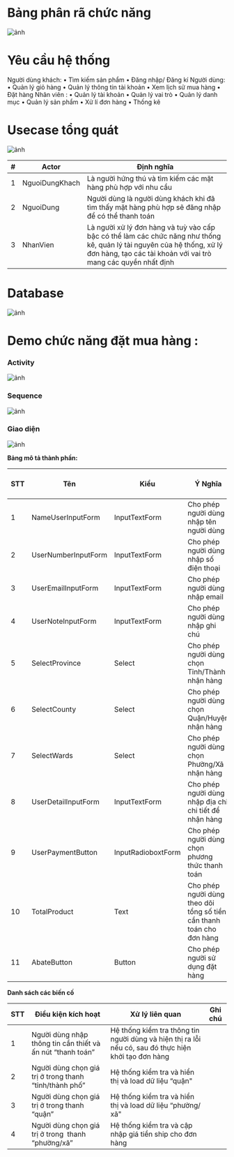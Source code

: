 # Bảng phân rã chức năng

![ảnh](https://github.com/1119-DuyNguyen/coffe_lar/assets/62139508/a0197740-1278-49e8-8006-dc032f2e7897)


# Yêu cầu hệ thống

Người dùng khách:
•	Tìm kiếm sản phẩm
•	Đăng nhập/ Đăng kí
Người dùng: 
•	Quản lý giỏ hàng
•	Quản lý thông tin tài khoản
•	Xem lịch sử mua hàng
•	Đặt hàng
Nhân viên : 
•	Quản lý tài khoản
•	Quản lý vai trò
•	Quản lý danh mục
•	Quản lý sản phẩm
•	Xử lí đơn hàng
•	Thống kê

# Usecase tổng quát

![ảnh](https://github.com/1119-DuyNguyen/coffe_lar/assets/62139508/62b15271-8052-407b-8c84-a3a7b52d9ac8)

| # | Actor | Định nghĩa |
| ---- | ---- | ---- |
| 1 | NguoiDungKhach | Là người hứng thú và tìm kiếm các mặt hàng phù hợp với nhu cầu |
| 2 | NguoiDung | Người dùng là người dùng khách khi đã tìm thấy mặt hàng phù hợp sẽ đăng nhập để có thể thanh toán |
| 3 | NhanVien | Là người xử lý đơn hàng và tuỳ vào cấp bậc có thể làm các chức năng như thống kê, quản lý tài nguyên của hệ thống, xử lý đơn hàng, tạo các tài khoản với vai trò mang các quyền nhất định |

# Database
![ảnh](https://github.com/1119-DuyNguyen/coffe_lar/assets/62139508/61577f6b-b5ce-44cb-82da-d55462d0d132)

# Demo chức năng đặt mua hàng : 


### Activity
![ảnh](https://github.com/1119-DuyNguyen/coffe_lar/assets/62139508/a1ebd202-ce01-4f1c-8573-19ecbc023f10)
### Sequence
![ảnh](https://github.com/1119-DuyNguyen/coffe_lar/assets/62139508/48bf02f6-d08b-4ad9-9dd1-262cc96bebf5)

### Giao diện

![ảnh](https://github.com/1119-DuyNguyen/coffe_lar/assets/62139508/8183e1dd-38e8-4703-b84d-4656144312ae)

**Bảng mô tả thành phần:**

|STT|Tên|Kiểu|Ý Nghĩa|Miền giá trị|Giá trị mặc định|Ghi chú|
|---|---|---|---|---|---|---|
|1|NameUserInputForm|InputTextForm|Cho phép người dùng nhập tên người dùng|Text|||
|2|UserNumberInputForm|InputTextForm|Cho phép người dùng nhập số điện thoại|Text|||
|3|UserEmailInputForm|InputTextForm|Cho phép người dùng nhập email|Text|||
|4|UserNoteInputForm|InputTextForm|Cho phép người dùng nhập ghi chú|Text|||
|5|SelectProvince|Select|Cho phép người dùng chọn Tỉnh/Thành nhận hàng||||
|6|SelectCounty|Select|Cho phép người dùng chọn Quận/Huyện nhận hàng||Bỏ trống nếu chưa chọn tỉnh/thành||
|7|SelectWards|Select|Cho phép người dùng chọn Phường/Xã nhận hàng||Bỏ trống nếu chưa chọn Quận/Huyện||
|8|UserDetailInputForm|InputTextForm|Cho phép người dùng nhập địa chỉ chi tiết để nhận hàng|Text|||
|9|UserPaymentButton|InputRadioboxtForm|Cho phép người dùng chọn phương thức thanh toán||||
|10|TotalProduct|Text|Cho phép người dùng theo dõi tổng số tiền cần thanh toán cho đơn hàng||||
|11|AbateButton|Button|Cho phép người sử dụng đặt hàng||||

**Danh sách các biến cố**

|STT|Điều kiện kích hoạt|Xử lý liên quan|Ghi chú|
|---|---|---|---|
|1|Người dùng nhập thông tin cần thiết và ấn nút “thanh toán”|Hệ thống kiểm tra thông tin người dùng và hiện thị ra lỗi nếu có, sau đó thực hiện khởi tạo đơn hàng||
|2|Người dùng chọn giá trị ở trong thanh “tỉnh/thành phố”|Hệ thống kiểm tra và hiển thị và load dữ liệu “quận"||
|3|Người dùng chọn giá trị ở trong thanh “quận”|Hệ thống kiểm tra và hiển thị và load dữ liệu “phường/ xã"||
|4|Người dùng chọn giá trị ở trong  thanh “phường/xã”|Hệ thống kiểm tra và cập nhập giá tiền ship cho đơn hàng||

